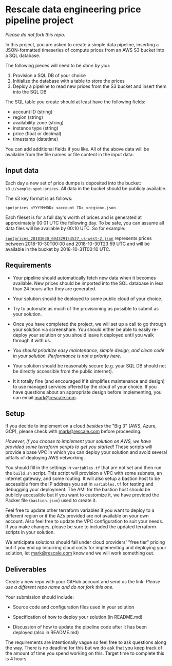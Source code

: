 # Rescale data engineering price pipeline project

*Please do not fork this repo.*

In this project, you are asked to create a simple data pipeline, inserting a JSON-formatted timeseries of compute prices from an AWS S3 bucket into a SQL database.

The following pieces will need to be *done by you*:
1. Provision a SQL DB of your choice
2. Initialize the database with a table to store the prices
3. Deploy a pipeline to read new prices from the S3 bucket and insert them into the SQL DB

The SQL table you create should at least have the following fields:
* account ID (string)
* region (string)
* availability zone (string)
* instance type (string)
* price (float or decimal)
* timestamp (datetime)

You can add additional fields if you like. All of the above data will be available from the file names or file content in the input data.

## Input data

Each day a new set of price dumps is deposited into the bucket: `s3://sample-spot-prices`. All data in the bucket should be publicly available.

The s3 key format is as follows:

`spotprices_<YYYYMMDD>_<account ID>_<region>.json`

Each fileset is for a full day's worth of prices and is generated at approximately 00:01 UTC the following day. To be safe, you can assume all data files will be available by 00:10 UTC. So for example:

[`spotprices_20181030_604329154527_us-west-2.json`](https://s3.amazonaws.com/sample-spot-prices/spotprices_20181030_604329154527_us-west-2.json) represents prices between 2018-10-30T00:00 and 2018-10-30T23:59 UTC and will be available in the bucket by 2018-10-31T00:10 UTC.

## Requirements

* Your pipeline should automatically fetch new data when it becomes available. New prices should be imported into the SQL database in less than 24 hours after they are generated.

* Your solution should be deployed to some public cloud of your choice.

* Try to automate as much of the provisioning as possible to submit as your solution.

* Once you have completed the project, we will set up a call to go through your solution via screenshare. You should either be able to easily re-deploy your solution or you should leave it deployed until you walk through it with us.

* *You should prioritize easy maintenance, simple design, and clean code in your solution. Performance is not a priority here.*

* Your solution should be reasonably secure (e.g. your SQL DB should not be directly accessible from the public internet).

* It it totally fine (and encouraged if it simplifies maintenance and design) to use managed services offered by the cloud of your choice. If you have questions about an appropriate design before implementing, you can email mark@rescale.com.

## Setup

If you decide to implement on a cloud *besides* the "Big 3" (AWS, Azure, GCP), please check with mark@rescale.com before proceeding.

*However, if you choose to implement your solution on AWS, we have provided some terraform scripts to get you started!* These scripts will provide a base VPC in which you can deploy your solution and avoid several pitfalls of deploying AWS networking.

You should fill in the settings in `variables.tf` that are not set and then run the `build.sh` script. This script will provision a VPC with some subnets, an internet gateway, and some routing. It will also setup a bastion host to be accessible from the IP address you set in `variables.tf` for testing and debugging your deployment. The AMI for the bastion host should be publicly accessible but if you want to customize it, we have provided the Packer file (`bastion.json`) used to create it.

Feel free to update other terraform variables if you want to deploy to a different region or if the AZs provided are not available on your own account. Also feel free to update the VPC configuration to suit your needs. If you make changes, please be sure to included the updated terraform scripts in your solution.

We anticipate solutions should fall under cloud providers' "free tier" pricing but if you end up incurring cloud costs for implementing and deploying your solution, let mark@rescale.com know and we will work something out.

## Deliverables

Create a new repo with your GitHub account and send us the link. *Please use a different repo name and do not fork this one.*

Your submission should include:

* Source code and configuration files used in your solution

* Specification of how to deploy your solution (in README.md)

* Discussion of how to update the pipeline code after it has been deployed (also in README.md)

The requirements are intentionally vague so feel free to ask questions along the way. There is no deadline for this but we do ask that you keep track of the amount of time you spend working on this. Target time to complete this is 4 hours.
